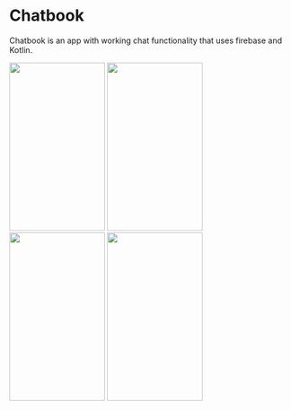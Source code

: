 # Chatbook
Chatbook is an app with working chat functionality that uses firebase and Kotlin.


<img src="https://user-images.githubusercontent.com/89931435/131873720-7570860e-e61f-4a0e-ad27-6dfe293fdd2a.jpeg" width="170" height="300" /> <img src="https://user-images.githubusercontent.com/89931435/131873580-17158324-fb46-4f20-aac6-a5e79acbef24.jpeg" width="170" height="300" /> <img src="https://user-images.githubusercontent.com/89931435/131873783-5b5f13c4-922d-4a40-9bdb-b8badfc7a8ec.jpeg" width="170" height="300" /> <img src="https://user-images.githubusercontent.com/89931435/131873854-7ed23d8e-3d26-474e-84f1-a868ab13259a.jpeg" width="170" height="300" />

